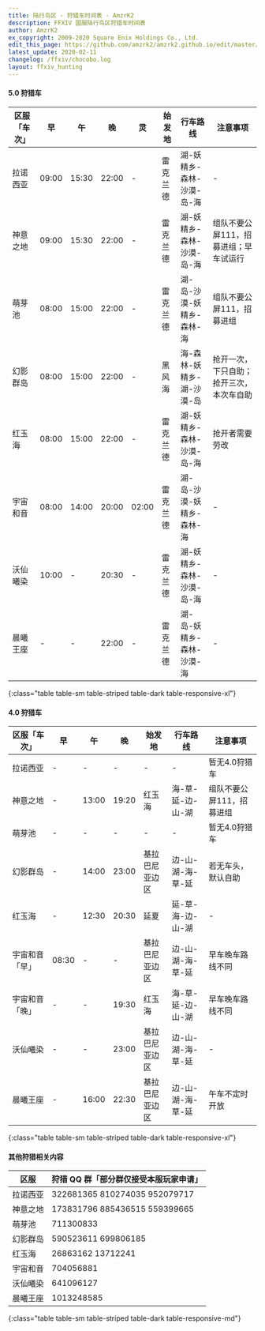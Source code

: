 ```yaml
---
title: 陆行鸟区 - 狩猎车时间表 - AmzrK2
description: FFXIV 国服陆行鸟区狩猎车时间表
author: AmzrK2
ex_copyright: 2009-2020 Square Enix Holdings Co., Ltd.
edit_this_page: https://github.com/amzrk2/amzrk2.github.io/edit/master/ffxiv/chocobo.md
latest_update: 2020-02-11
changelog: /ffxiv/chocobo.log
layout: ffxiv_hunting
---
```


#### 5.0 狩猎车

| 区服「车次」 | 早    | 午    | 晚    | 灵    | 始发地   | 行车路线                  | 注意事项                                 |
|--------------|-------|-------|-------|-------|----------|---------------------------|------------------------------------------|
| 拉诺西亚     | 09:00 | 15:30 | 22:00 | -     | 雷克兰德 | 湖-妖精乡-森林-沙漠-岛-海 | -                                        |
| 神意之地     | 09:00 | 15:30 | 22:00 | -     | 雷克兰德 | 湖-妖精乡-森林-沙漠-岛-海 | 组队不要公屏111，招募进组；早车试运行    |
| 萌芽池       | 08:00 | 15:00 | 22:00 | -     | 雷克兰德 | 湖-岛-沙漠-妖精乡-森林-海 | 组队不要公屏111，招募进组                |
| 幻影群岛     | 08:00 | 15:00 | 22:00 | -     | 黑风海   | 海-森林-妖精乡-湖-沙漠-岛 | 抢开一次，下只自助；抢开三次，本次车自助 |
| 红玉海       | 08:00 | 15:00 | 22:00 | -     | 雷克兰德 | 湖-妖精乡-森林-沙漠-岛-海 | 抢开者需要劳改                           |
| 宇宙和音     | 08:00 | 14:00 | 20:00 | 02:00 | 雷克兰德 | 湖-岛-沙漠-妖精乡-森林-海 | -                                        |
| 沃仙曦染     | 10:00 | -     | 20:30 | -     | 雷克兰德 | 湖-妖精乡-森林-沙漠-岛-海 | -                                        |
| 晨曦王座     | -     | -     | 22:00 | -     | 雷克兰德 | 湖-岛-妖精乡-森林-沙漠-海 | -                                        |
{:class="table table-sm table-striped table-dark table-responsive-xl"}

#### 4.0 狩猎车

| 区服「车次」   | 早    | 午    | 晚    | 始发地         | 行车路线          | 注意事项                  |
|----------------|-------|-------|-------|----------------|-------------------|---------------------------|
| 拉诺西亚       | -     | -     | -     | -              | -                 | 暂无4.0狩猎车             |
| 神意之地       | -     | 13:00 | 19:20 | 红玉海         | 海-草-延-边-山-湖 | 组队不要公屏111，招募进组 |
| 萌芽池         | -     | -     | -     | -              | -                 | 暂无4.0狩猎车             |
| 幻影群岛       | -     | 14:00 | 23:00 | 基拉巴尼亚边区 | 边-山-湖-海-草-延 | 若无车头，默认自助        |
| 红玉海         | -     | 12:30 | 20:30 | 延夏           | 延-草-海-边-山-湖 | -                         |
| 宇宙和音「早」 | 08:30 | -     | -     | 基拉巴尼亚边区 | 边-山-湖-海-草-延 | 早车晚车路线不同          |
| 宇宙和音「晚」 | -     | -     | 19:30 | 红玉海         | 海-草-延-边-山-湖 | 早车晚车路线不同          |
| 沃仙曦染       | -     | -     | 23:00 | 基拉巴尼亚边区 | 边-山-湖-海-草-延 | -                         |
| 晨曦王座       | -     | 16:00 | 22:30 | 基拉巴尼亚边区 | 边-山-湖-海-草-延 | 午车不定时开放            |
{:class="table table-sm table-striped table-dark table-responsive-xl"}

#### 其他狩猎相关内容

| 区服     | 狩猎 QQ 群「部分群仅接受本服玩家申请」 |
|----------|----------------------------------------|
| 拉诺西亚 | 322681365 810274035 952079717          |
| 神意之地 | 173831796 885436515 559399665          |
| 萌芽池   | 711300833                              |
| 幻影群岛 | 590523611 699806185                    |
| 红玉海   | 26863162 13712241                      |
| 宇宙和音 | 704056881                              |
| 沃仙曦染 | 641096127                              |
| 晨曦王座 | 1013248585                             |
{:class="table table-sm table-striped table-dark table-responsive-md"}